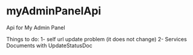 # myAdminPanelApi
Api for My Admin Panel

Things to do: 
1- self url update problem (it does not change)
2- Services Documents with UpdateStatusDoc
